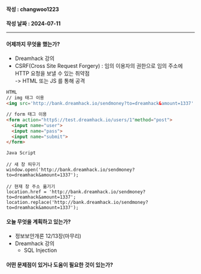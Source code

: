 #### 작성 : changwoo1223
**작성 날짜 : 2024-07-11**

---
#### 어제까지 무엇을 했는가?
- Dreamhack 강의
- CSRF(Cross Site Request Forgery) : 임의 이용자의 권한으로 임의 주소에 HTTP 요청을 보낼 수 있는 취약점  
    -> HTML 또는 JS 를 통해 공격

```HTML
HTML
// img 태그 이용
<img src='http://bank.dreamhack.io/sendmoney?to=dreamhack&amount=1337' width=0px height=0px>

// form 태그 이용
<form action="httpS://test.dreamhack.io/users/1"method="post">
  <input name="user">
  <input name="pass">
  <input name="submit">
</form>
```

```JS
Java Script

// 새 창 띄우기
window.open('http://bank.dreamhack.io/sendmoney?to=dreamhack&amount=1337');

// 현재 창 주소 옮기기
location.href = 'http://bank.dreamhack.io/sendmoney?to=dreamhack&amount=1337';
location.replace('http://bank.dreamhack.io/sendmoney?to=dreamhack&amount=1337');
```

#### 오늘 무엇을 계획하고 있는가?
- 정보보안개론 12/13장(마무리)
- Dreamhack 강의
  - SQL Injection
#### 어떤 문제점이 있거나 도움이 필요한 것이 있는가?